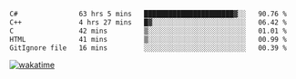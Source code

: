 <!--START_SECTION:waka-->

```txt
C#               63 hrs 5 mins   ██████████████████████▓░░   90.76 %
C++              4 hrs 27 mins   █▓░░░░░░░░░░░░░░░░░░░░░░░   06.42 %
C                42 mins         ▒░░░░░░░░░░░░░░░░░░░░░░░░   01.01 %
HTML             41 mins         ▒░░░░░░░░░░░░░░░░░░░░░░░░   00.99 %
GitIgnore file   16 mins         ░░░░░░░░░░░░░░░░░░░░░░░░░   00.39 %
```

<!--END_SECTION:waka-->
[![wakatime](https://wakatime.com/badge/user/6c2f442e-41b4-42e3-bc06-d5d8203ad1da.svg)](https://wakatime.com/@6c2f442e-41b4-42e3-bc06-d5d8203ad1da)
